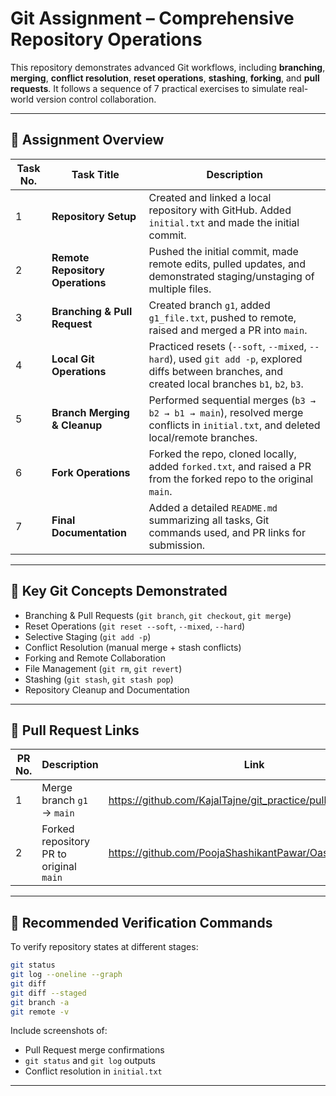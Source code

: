 # Git Assignment – Comprehensive Repository Operations

This repository demonstrates advanced Git workflows, including **branching**, **merging**, **conflict resolution**, **reset operations**, **stashing**, **forking**, and **pull requests**.
It follows a sequence of 7 practical exercises to simulate real-world version control collaboration.

---

## 📘 Assignment Overview

| Task No. | Task Title                       | Description                                                                                                                                        |
| -------- | -------------------------------- | -------------------------------------------------------------------------------------------------------------------------------------------------- |
| 1        | **Repository Setup**             | Created and linked a local repository with GitHub. Added `initial.txt` and made the initial commit.                                                |
| 2        | **Remote Repository Operations** | Pushed the initial commit, made remote edits, pulled updates, and demonstrated staging/unstaging of multiple files.                                |
| 3        | **Branching & Pull Request**     | Created branch `g1`, added `g1_file.txt`, pushed to remote, raised and merged a PR into `main`.                                                    |
| 4        | **Local Git Operations**         | Practiced resets (`--soft`, `--mixed`, `--hard`), used `git add -p`, explored diffs between branches, and created local branches `b1`, `b2`, `b3`. |
| 5        | **Branch Merging & Cleanup**     | Performed sequential merges (`b3 → b2 → b1 → main`), resolved merge conflicts in `initial.txt`, and deleted local/remote branches.                 |
| 6        | **Fork Operations**              | Forked the repo, cloned locally, added `forked.txt`, and raised a PR from the forked repo to the original `main`.                                  |
| 7        | **Final Documentation**          | Added a detailed `README.md` summarizing all tasks, Git commands used, and PR links for submission.                                                |

---

## 🧩 Key Git Concepts Demonstrated

* Branching & Pull Requests (`git branch`, `git checkout`, `git merge`)
* Reset Operations (`git reset --soft`, `--mixed`, `--hard`)
* Selective Staging (`git add -p`)
* Conflict Resolution (manual merge + stash conflicts)
* Forking and Remote Collaboration
* File Management (`git rm`, `git revert`)
* Stashing (`git stash`, `git stash pop`)
* Repository Cleanup and Documentation

---

## 🔗 Pull Request Links

| PR No. | Description                             | Link                                                         |
| ------ | --------------------------------------- | ------------------------------------------------------------ |
| 1      | Merge branch `g1` → `main`              | https://github.com/KajalTajne/git_practice/pull/1 
| 2      | Forked repository PR to original `main` | https://github.com/PoojaShashikantPawar/Oasisinfobyte/pulls



---

## 🧾 Recommended Verification Commands

To verify repository states at different stages:

```bash
git status
git log --oneline --graph
git diff
git diff --staged
git branch -a
git remote -v
```
Include screenshots of:

* Pull Request merge confirmations
* `git status` and `git log` outputs
* Conflict resolution in `initial.txt`

---


